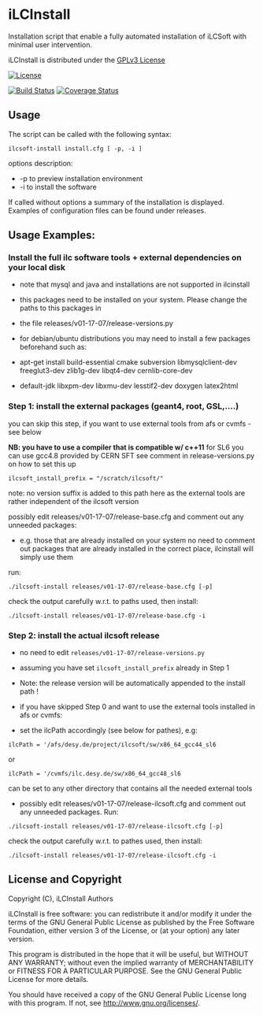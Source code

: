 # iLCInstall

Installation script that enable a fully automated installation of iLCSoft with minimal user intervention.

iLCInstall is distributed under the [GPLv3 License](http://www.gnu.org/licenses/gpl-3.0.en.html)

[![License](https://www.gnu.org/graphics/gplv3-127x51.png)](https://www.gnu.org/licenses/gpl-3.0.en.html)

[![Build Status](https://travis-ci.org/iLCSoft/iLCInstall.svg?branch=master)](https://travis-ci.org/iLCSoft/iLCInstall)
[![Coverage Status](https://coveralls.io/repos/github/iLCSoft/iLCInstall/badge.svg?branch=master)](https://coveralls.io/github/iLCSoft/iLCInstall?branch=master)

## Usage

The script can be called with the following syntax:
```
ilcsoft-install install.cfg [ -p, -i ]
```
options description:
* -p to preview installation environment
* -i to install the software

If called without options a summary of the installation is displayed. Examples of configuration files can be found under releases.



## Usage Examples:



### Install the full ilc software tools + external dependencies on your local disk 

* note that mysql and java and installations are not supported in ilcinstall
*  this packages need to be installed on your system. Please change the paths to this packages in
* the file releases/v01-17-07/release-versions.py

* for debian/ubuntu distributions you may need to install a few packages beforehand such as:
* apt-get install build-essential cmake subversion libmysqlclient-dev freeglut3-dev zlib1g-dev libqt4-dev cernlib-core-dev 
* default-jdk libxpm-dev libxmu-dev lesstif2-dev doxygen latex2html


### Step 1:  install the external packages  (geant4, root, GSL,....)
you can skip this step, if you want to use external tools from afs or cvmfs - see below

**NB: you have to use a compiler that is compatible w/ c++11**
for SL6 you can use gcc4.8 provided by CERN SFT
see comment in release-versions.py on how to set this up 
```
ilcsoft_install_prefix = "/scratch/ilcsoft/"    
```
note: no version suffix is added to this path here as the external tools are rather independent of the ilcsoft version

possibly edit releases/v01-17-07/release-base.cfg and comment out any unneeded packages:
* e.g. those that are already installed on your system no need to comment out packages that are already installed in the correct place, ilcinstall will simply use them

run:
```
./ilcsoft-install releases/v01-17-07/release-base.cfg [-p]
```
check the output carefully w.r.t. to paths used, then install:
```
./ilcsoft-install releases/v01-17-07/release-base.cfg -i       
```

### Step 2:  install the actual ilcsoft release   

* no need to edit `releases/v01-17-07/release-versions.py` 
* assuming you have set `ilcsoft_install_prefix` already in Step 1
* Note: the release version will be automatically appended to the install path !


* if you have skipped Step 0 and want to use the external tools installed in afs or cvmfs:

* set the ilcPath accordingly (see below for pathes), e.g:
```
ilcPath = '/afs/desy.de/project/ilcsoft/sw/x86_64_gcc44_sl6
```
or
```
ilcPath = '/cvmfs/ilc.desy.de/sw/x86_64_gcc48_sl6
```

can be set to any other directory that contains all the needed external tools

* possibly edit releases/v01-17-07/release-ilcsoft.cfg and comment out any unneeded packages. Run:
```
./ilcsoft-install releases/v01-17-07/release-ilcsoft.cfg [-p]
```
check the output carefully w.r.t. to pathes used, then install:
```
./ilcsoft-install releases/v01-17-07/release-ilcsoft.cfg -i
```

## License and Copyright
Copyright (C), iLCInstall Authors

iLCInstall is free software: you can redistribute it and/or modify it under the terms of the GNU General Public License as published by the Free Software Foundation, either version 3 of the License, or (at your option) any later version.

This program is distributed in the hope that it will be useful, but WITHOUT ANY WARRANTY; without even the implied warranty of MERCHANTABILITY or FITNESS FOR A PARTICULAR PURPOSE.  See the GNU General Public License for more details.

You should have received a copy of the GNU General Public License long with this program.  If not, see <http://www.gnu.org/licenses/>.
